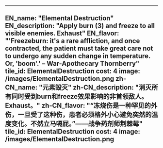 ---

EN_name: "Elemental Destruction"
EN_description: "Apply burn (3) and freeze to all visible enemies. Exhaust"
EN_flavor: "'Freezeburn: it's a rare affliction, and once contracted, the patient must take great care not to undergo any sudden change in temperature. Or, 'boom'.' – War-Apothecary Thornberry"
tile_id: ElementalDestruction
cost: 4
image: /images/ElementalDestruction.png
zh-CN_name: "元素毁灭"
zh-CN_description: "消灭所有同时受到burn和freeze效果影响的非首领敌人。Exhaust。"
zh-CN_flavor: "“冻烧伤是一种罕见的外伤，一旦受了这种伤，患者必须格外小心避免突然的温度变化。不然立马嗝屁。”——战争药剂师荆棘莓"
tile_id: ElementalDestruction
cost: 4
image: /images/ElementalDestruction.png
---